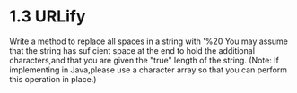 # 1.3 URLify

Write a method to replace all spaces in a string with '%20  You may assume that the string has suf cient space at the end to hold the additional characters,and that you are given the "true" length of the string. (Note: If implementing in Java,please use a character array so that you can perform this operation in place.)
